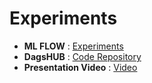 
# Experiments

- **ML FLOW** : [Experiments](https://dagshub.com/dushyanth9652narravula/Python_Final_Project.mlflow)
- **DagsHUB** : [Code Repository](https://dagshub.com/dushyanth9652narravula/Python_Final_Project)
- **Presentation Video** : [Video](#)